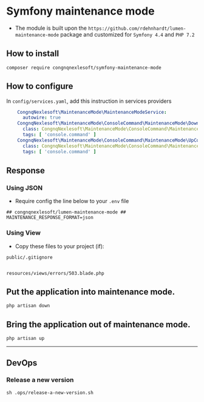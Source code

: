 # Symfony maintenance mode
- The module is built upon the `https://github.com/rdehnhardt/lumen-maintenance-mode` package and customized for `Symfony 4.4` and `PHP 7.2`

## How to install
```shell
composer require congnqnexlesoft/symfony-maintenance-mode
```

## How to configure
In `config/services.yaml`, add this instruction in services providers

```yaml
    CongnqNexlesoft\MaintenanceMode\MaintenanceModeService:
      autowire: true
    CongnqNexlesoft\MaintenanceMode\ConsoleCommand\MaintenanceMode\DownCommand:
      class: CongnqNexlesoft\MaintenanceMode\ConsoleCommand\MaintenanceMode\DownCommand
      tags: [ 'console.command' ]
    CongnqNexlesoft\MaintenanceMode\ConsoleCommand\MaintenanceMode\UpCommand:
      class: CongnqNexlesoft\MaintenanceMode\ConsoleCommand\MaintenanceMode\UpCommand
      tags: [ 'console.command' ]
```
## Response
### Using JSON
- Require config the line below to your `.env` file
```dotenv
## congnqnexlesoft/lumen-maintenance-mode ##
MAINTENANCE_RESPONSE_FORMAT=json
```
### Using View
- Copy these files to your project (if):
```
public/.gitignore


resources/views/errors/503.blade.php

```

## Put the application into maintenance mode.

```shell
php artisan down
```

## Bring the application out of maintenance mode.

```shell
php artisan up
```

---
## DevOps
### Release a new version
```shell
sh .ops/release-a-new-version.sh
```
